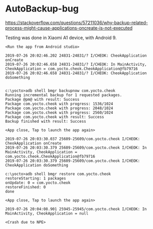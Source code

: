 # AutoBackup-bug
https://stackoverflow.com/questions/57211036/why-backup-related-process-might-cause-applications-oncreate-is-not-executed

Testing was done in Xiaomi A1 device, with Android 9.

    <Run the app from Android studio>

    2019-07-26 20:02:46.202 24831-24831/? I/CHEOK: CheokApplication onCreate
    2019-07-26 20:02:46.658 24831-24831/? I/CHEOK: In MainActivity, CheokApplication = com.yocto.cheok.CheokApplication@fb79716
    2019-07-26 20:02:46.658 24831-24831/? I/CHEOK: CheokApplication doSomething


    c:\yocto>adb shell bmgr backupnow com.yocto.cheok
    Running incremental backup for 1 requested packages.
    Package @pm@ with result: Success
    Package com.yocto.cheok with progress: 1536/1024
    Package com.yocto.cheok with progress: 2048/1024
    Package com.yocto.cheok with progress: 2560/1024
    Package com.yocto.cheok with result: Success
    Backup finished with result: Success

    <App close, Tap to launch the app again>

    2019-07-26 20:03:30.037 25609-25609/com.yocto.cheok I/CHEOK: CheokApplication onCreate
    2019-07-26 20:03:30.379 25609-25609/com.yocto.cheok I/CHEOK: In MainActivity, CheokApplication = com.yocto.cheok.CheokApplication@fb79716
    2019-07-26 20:03:30.379 25609-25609/com.yocto.cheok I/CHEOK: CheokApplication doSomething

    c:\yocto>adb shell bmgr restore com.yocto.cheok
    restoreStarting: 1 packages
    onUpdate: 0 = com.yocto.cheok
    restoreFinished: 0
    done

    <App close, Tap to launch the app again>

    2019-07-26 20:04:08.901 25945-25945/com.yocto.cheok I/CHEOK: In MainActivity, CheokApplication = null

    <Crash due to NPE>


